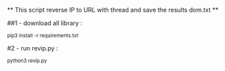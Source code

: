 ** This script reverse IP to URL with thread and save the results dom.txt **


##1 - download all library  : 

<sub>pip3 install -r requirements.txt</sub>

#2 - run revip.py  : 

<sub>python3 revip.py</sub>
